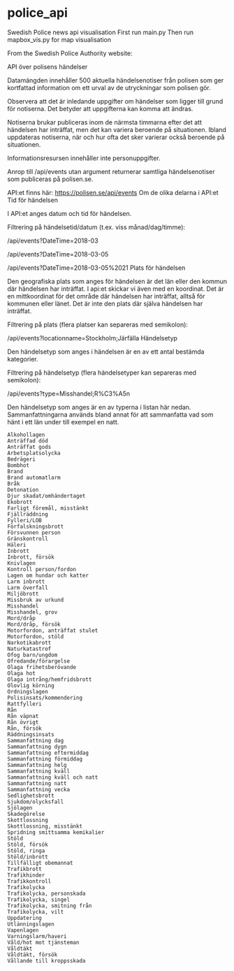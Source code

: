 # police_api
Swedish Police news api visualisation
First run main.py
Then run mapbox_vis.py for map visualisation

From the Swedish Police Authority website:

API över polisens händelser

Datamängden innehåller 500 aktuella händelsenotiser från polisen som ger kortfattad information om ett urval av de utryckningar som polisen gör.

Observera att det är inledande uppgifter om händelser som ligger till grund för notiserna. Det betyder att uppgifterna kan komma att ändras.

Notiserna brukar publiceras inom de närmsta timmarna efter det att händelsen har inträffat, men det kan variera beroende på situationen. Ibland uppdateras notiserna, när och hur ofta det sker varierar också beroende på situationen.

Informationsresursen innehåller inte personuppgifter.

Anrop till /api/events utan argument returnerar samtliga händelsenotiser som publiceras på polisen.se.

API:et finns här:
https://polisen.se/api/events
Om de olika delarna i API:et
Tid för händelsen

I API:et anges datum och tid för händelsen.

Filtrering på händelsetid/datum (t.ex. viss månad/dag/timme):

/api/events?DateTime=2018-03

/api/events?DateTime=2018-03-05

/api/events?DateTime=2018-03-05%2021
Plats för händelsen

Den geografiska plats som anges för händelsen är det län eller den kommun där händelsen har inträffat. I api:et skickar vi även med en koordinat. Det är en mittkoordinat för det område där händelsen har inträffat, alltså för kommunen eller länet. Det är inte den plats där själva händelsen har inträffat.

Filtrering på plats (flera platser kan separeras med semikolon):

/api/events?locationname=Stockholm;Järfälla
Händelsetyp

Den händelsetyp som anges i händelsen är en av ett antal bestämda kategorier.

Filtrering på händelsetyp (flera händelsetyper kan separeras med semikolon):

/api/events?type=Misshandel;R%C3%A5n

Den händelsetyp som anges är en av typerna i listan här nedan. Sammanfattningarna används bland annat för att sammanfatta vad som hänt i ett län under till exempel en natt.

    Alkohollagen
    Anträffad död
    Anträffat gods
    Arbetsplatsolycka
    Bedrägeri
    Bombhot
    Brand
    Brand automatlarm
    Bråk
    Detonation
    Djur skadat/omhändertaget
    Ekobrott
    Farligt föremål, misstänkt
    Fjällräddning
    Fylleri/LOB
    Förfalskningsbrott
    Försvunnen person
    Gränskontroll
    Häleri
    Inbrott
    Inbrott, försök
    Knivlagen
    Kontroll person/fordon
    Lagen om hundar och katter
    Larm inbrott
    Larm överfall
    Miljöbrott
    Missbruk av urkund
    Misshandel
    Misshandel, grov
    Mord/dråp
    Mord/dråp, försök
    Motorfordon, anträffat stulet
    Motorfordon, stöld
    Narkotikabrott
    Naturkatastrof
    Ofog barn/ungdom
    Ofredande/förargelse
    Olaga frihetsberövande
    Olaga hot
    Olaga intrång/hemfridsbrott
    Olovlig körning
    Ordningslagen
    Polisinsats/kommendering
    Rattfylleri
    Rån
    Rån väpnat
    Rån övrigt
    Rån, försök
    Räddningsinsats
    Sammanfattning dag
    Sammanfattning dygn
    Sammanfattning eftermiddag
    Sammanfattning förmiddag
    Sammanfattning helg
    Sammanfattning kväll
    Sammanfattning kväll och natt
    Sammanfattning natt
    Sammanfattning vecka
    Sedlighetsbrott
    Sjukdom/olycksfall
    Sjölagen
    Skadegörelse
    Skottlossning
    Skottlossning, misstänkt
    Spridning smittsamma kemikalier
    Stöld
    Stöld, försök
    Stöld, ringa
    Stöld/inbrott
    Tillfälligt obemannat
    Trafikbrott
    Trafikhinder
    Trafikkontroll
    Trafikolycka
    Trafikolycka, personskada
    Trafikolycka, singel
    Trafikolycka, smitning från
    Trafikolycka, vilt
    Uppdatering
    Utlänningslagen
    Vapenlagen
    Varningslarm/haveri
    Våld/hot mot tjänsteman
    Våldtäkt
    Våldtäkt, försök
    Vållande till kroppsskada